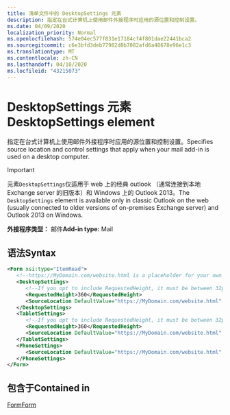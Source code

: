 ```yaml
---
title: 清单文件中的 DesktopSettings 元素
description: 指定在台式计算机上使用邮件外接程序时应用的源位置和控制设置。
ms.date: 04/09/2020
localization_priority: Normal
ms.openlocfilehash: 574e04ec577f831e17184cf4f801dae22441bca2
ms.sourcegitcommit: c6e3bfd3deb77982d0b7082afd6a48678e96e1c3
ms.translationtype: MT
ms.contentlocale: zh-CN
ms.lasthandoff: 04/10/2020
ms.locfileid: "43215073"
---
```

# <a name="desktopsettings-element"></a><span data-ttu-id="694d5-103">DesktopSettings 元素</span><span class="sxs-lookup"><span data-stu-id="694d5-103">DesktopSettings element</span></span>

<span data-ttu-id="694d5-104">指定在台式计算机上使用邮件外接程序时应用的源位置和控制设置。</span><span class="sxs-lookup"><span data-stu-id="694d5-104">Specifies source location and control settings that apply when your mail add-in is used on a desktop computer.</span></span>

> [!IMPORTANT]
> <span data-ttu-id="694d5-105">元素`DesktopSettings`仅适用于 web 上的经典 outlook （通常连接到本地 Exchange server 的旧版本）和 Windows 上的 Outlook 2013。</span><span class="sxs-lookup"><span data-stu-id="694d5-105">The `DesktopSettings` element is available only in classic Outlook on the web (usually connected to older versions of on-premises Exchange server) and Outlook 2013 on Windows.</span></span>

<span data-ttu-id="694d5-106">**外接程序类型：** 邮件</span><span class="sxs-lookup"><span data-stu-id="694d5-106">**Add-in type:** Mail</span></span>

## <a name="syntax"></a><span data-ttu-id="694d5-107">语法</span><span class="sxs-lookup"><span data-stu-id="694d5-107">Syntax</span></span>

```XML
<Form xsi:type="ItemRead">
   <!--https://MyDomain.com/website.html is a placeholder for your own add-in website.-->
   <DesktopSettings>
      <!--If you opt to include RequestedHeight, it must be between 32px to 450px, inclusive.-->
      <RequestedHeight>360</RequestedHeight>
      <SourceLocation DefaultValue="https://MyDomain.com/website.html" />
   </DesktopSettings>
   <TabletSettings>
      <!--If you opt to include RequestedHeight, it must be between 32px to 450px, inclusive.-->
      <RequestedHeight>360</RequestedHeight>
      <SourceLocation DefaultValue="https://MyDomain.com/website.html" />
   </TabletSettings>
   <PhoneSettings>
      <SourceLocation DefaultValue="https://MyDomain.com/website.html" />
   </PhoneSettings>
</Form>
```

## <a name="contained-in"></a><span data-ttu-id="694d5-108">包含于</span><span class="sxs-lookup"><span data-stu-id="694d5-108">Contained in</span></span>

[<span data-ttu-id="694d5-109">Form</span><span class="sxs-lookup"><span data-stu-id="694d5-109">Form</span></span>](form.md)
